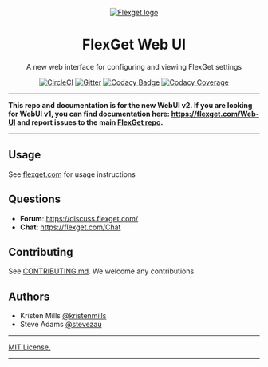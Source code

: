 <p align="center">
  <a href="https://flexget.com/" rel="noopener" target="_blank"><img src="https://flexget.com/_static/flexget.png" alt="Flexget logo"></a>
</p>
<h1 align="center">FlexGet Web UI</h1>

<div align="center">

A new web interface for configuring and viewing FlexGet settings

[![CircleCI](https://circleci.com/gh/Flexget/webui.svg?style=svg)](https://circleci.com/gh/Flexget/webui)
[![Gitter](https://img.shields.io/gitter/room/nwjs/nw.js.svg)](https://gitter.im/Flexget/Flexget)
[![Codacy Badge](https://api.codacy.com/project/badge/Grade/8da2001257724ba0a1721c52b32741fa)](https://www.codacy.com/app/Flexget/webui?utm_source=github.com&amp;utm_medium=referral&amp;utm_content=Flexget/webui&amp;utm_campaign=Badge_Grade)
[![Codacy Coverage](https://api.codacy.com/project/badge/Coverage/8da2001257724ba0a1721c52b32741fa)](https://www.codacy.com/app/Flexget/webui?utm_source=github.com&utm_medium=referral&utm_content=Flexget/webui&utm_campaign=Badge_Coverage)
</div>

---

**This repo and documentation is for the new WebUI v2. If you are looking for WebUI v1, you can find documentation here: https://flexget.com/Web-UI and report issues to the main [FlexGet repo](https://github.com/Flexget/Flexget).**

---

## Usage
See [flexget.com](https://flexget.com/Web-UI/v2#enabling-web-ui) for usage instructions

## Questions
- **Forum**: https://discuss.flexget.com/
- **Chat**: https://flexget.com/Chat

## Contributing
See [CONTRIBUTING.md](https://github.com/Flexget/webui/blob/develop/.github/CONTRIBUTING.md). We welcome any contributions.

## Authors

- Kristen Mills [@kristenmills](https://github.com/kristenmills)
- Steve Adams [@stevezau](https://github.com/stevezau)

---

[MIT License.](https://github.com/Flexget/webui/blob/develop/LICENSE)

---
